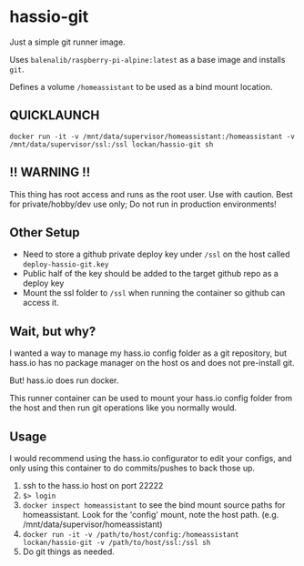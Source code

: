 # hassio-git

Just a simple git runner image.

Uses `balenalib/raspberry-pi-alpine:latest` as a base image and installs `git`.

Defines a volume `/homeassistant` to be used as a bind mount location.

## QUICKLAUNCH

`docker run -it -v /mnt/data/supervisor/homeassistant:/homeassistant -v /mnt/data/supervisor/ssl:/ssl lockan/hassio-git sh`

## !! WARNING !!

This thing has root access and runs as the root user. Use with caution. 
Best for private/hobby/dev use only; Do not run in production environments! 

## Other Setup

- Need to store a github private deploy key under `/ssl` on the host called `deploy-hassio-git.key`
- Public half of the key should be added to the target github repo as a deploy key
- Mount the ssl folder to `/ssl` when running the container so github can access it.

## Wait, but why?

I wanted a way to manage my hass.io config folder as a git repository, but hass.io has no package manager on the host os and does not pre-install git.

But! hass.io does run docker.

This runner container can be used to mount your hass.io config folder from the host and then run git operations like you normally would.

## Usage

I would recommend using the hass.io configurator to edit your configs, and only using this container to do commits/pushes to back those up.

1. ssh to the hass.io host on port 22222
1. `$> login`
1. `docker inspect homeassistant` to see the bind mount source paths for homeassistant. Look for the 'config' mount, note the host path. (e.g. /mnt/data/supervisor/homeassistant)
1. `docker run -it -v /path/to/host/config:/homeassistant lockan/hassio-git -v /path/to/host/ssl:/ssl sh`
1. Do git things as needed.
